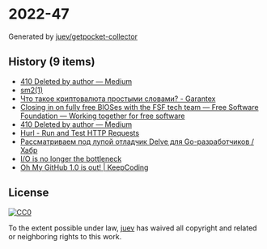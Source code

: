 # 2022-47

Generated by [juev/getpocket-collector](https://github.com/juev/getpocket-collector)

## History (9 items)

- [410 Deleted by author — Medium](https://medium.com/@kris-nova/hachyderm-infrastructure-74f518bc7472)
- [sm2(1)](https://len.falken.directory/code/sm2.git/)
- [Что такое криптовалюта простыми словами? - Garantex](https://news.garantex.io/chto-takoe-kriptovalyuta-prostymi-slovami/)
- [Closing in on fully free BIOSes with the FSF tech team — Free Software Foundation — Working together for free software](https://www.fsf.org/blogs/sysadmin/closing-in-on-fully-free-bioses-with-the-fsf-tech-team)
- [410 Deleted by author — Medium](https://medium.com/@kris-nova/experimenting-with-federation-and-migrating-accounts-eae61a688c3c)
- [Hurl - Run and Test HTTP Requests](https://hurl.dev/index.html)
- [Рассматриваем под лупой отладчик Delve для Go-разработчиков / Хабр](https://habr.com/ru/companies/ozontech/articles/701198/)
- [I/O is no longer the bottleneck](https://benhoyt.com/writings/io-is-no-longer-the-bottleneck/)
- [Oh My GitHub 1.0 is out! | KeepCoding](https://en.liujiacai.net/2022/11/26/oh-my-github-1-0/)

## License

[![CC0](https://mirrors.creativecommons.org/presskit/buttons/88x31/svg/cc-zero.svg)](https://creativecommons.org/publicdomain/zero/1.0/)

To the extent possible under law, [juev](https://github.com/juev) has waived all copyright and related or neighboring rights to this work.
